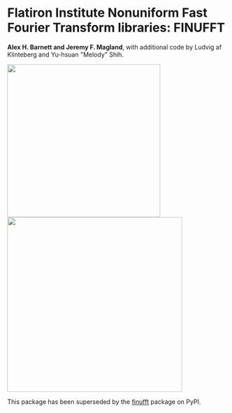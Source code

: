 # Flatiron Institute Nonuniform Fast Fourier Transform libraries: FINUFFT

**Alex H. Barnett and Jeremy F. Magland**, with additional code by
Ludvig af Klinteberg and Yu-hsuan "Melody" Shih.

<p>
<img src="docs/logo.png" width="350"/>
<img src="docs/spreadpic.png" width="400"/>
</p>

This package has been superseded by the <a href="https://pypi.org/project/finufft/">finufft</a> package on PyPI.

